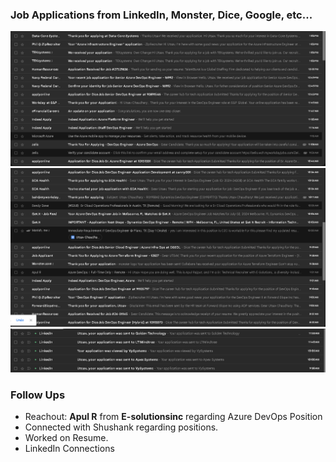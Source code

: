 ### **Job Applications from LinkedIn, Monster, Dice, Google, etc...**
![alt text](image.png)
![alt text](image-1.png)
![alt text](image-2.png)

### **Follow Ups**
- Reachout: **Apul R** from **E-solutionsinc** regarding Azure DevOps Position
- Connected with Shushank regarding positions.
- Worked on Resume.
- LinkedIn Connections